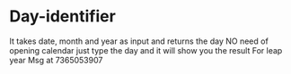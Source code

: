 # Day-identifier
It takes date, month and year as input and returns the day
NO need of opening calendar just type the day and it will show you the result
For leap year Msg at 7365053907
